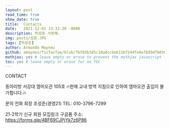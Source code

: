 ```yaml
---
layout: post
read_time: true
show_date: true
title:  Contacts
date:   2021-12-01 13:32:20 -0600
description: 박성준 사랑해.
img: posts/성준.JPG
tags: [박성준]
author: Armando Maynez
github: amaynez/TicTacToe/blob/7bf83b3d5c10adccbeb11bf244fe0af8d9d7b036/entities/Neural_Network.py#L199
mathjax: yes # leave empty or erase to prevent the mathjax javascript from loading
toc: yes # leave empty or erase for no TOC
---
```


CONTACT

동아리방
서강대 엠마오관 105호
🔥현재 교내 방역 지침으로 인하여 엠마오관 출입이 불가합니다.🔥

문의 전화
회장 조성준(경영21) 
TEL: 010-3796-7299

21-2학기 신규 회원 모집링크
구글폼 주소: https://forms.gle/4BF69CJPjYk7z6P86 
